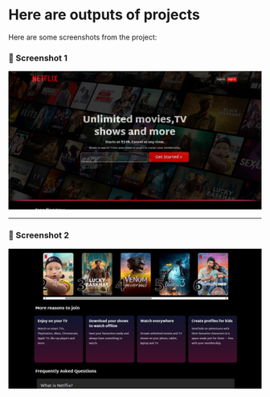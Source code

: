 # Here are outputs of projects 



Here are some screenshots from the project:

### 📸 Screenshot 1
![Screenshot 1](./assets/Screenshot%202025-04-20%20165554.png)

---

### 📸 Screenshot 2
![Screenshot 2](./assets/Screenshot%202025-04-20%20165611.png)
